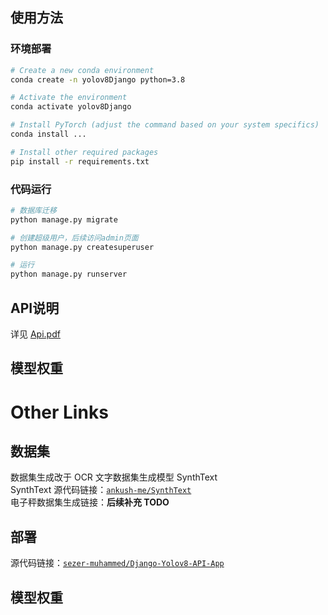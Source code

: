 
## 使用方法

### 环境部署

```sh
# Create a new conda environment
conda create -n yolov8Django python=3.8

# Activate the environment
conda activate yolov8Django

# Install PyTorch (adjust the command based on your system specifics)
conda install ...

# Install other required packages
pip install -r requirements.txt
```

### 代码运行
```sh
# 数据库迁移
python manage.py migrate

# 创建超级用户，后续访问admin页面
python manage.py createsuperuser

# 运行
python manage.py runserver
```

## API说明
详见 [Api.pdf](./Api.pdf)

## 模型权重

# Other Links

## 数据集

数据集生成改于 OCR 文字数据集生成模型 SynthText  
SynthText 源代码链接：[`ankush-me/SynthText`](https://github.com/ankush-me/SynthText)  
电子秤数据集生成链接：**后续补充 TODO**

## 部署

源代码链接：[`sezer-muhammed/Django-Yolov8-API-App`](https://github.com/sezer-muhammed/Django-Yolov8-API-App)


## 模型权重




